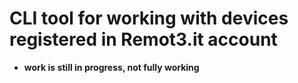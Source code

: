 # CLI tool for working with devices registered in Remot3.it account
- **work is still in progress, not fully working**